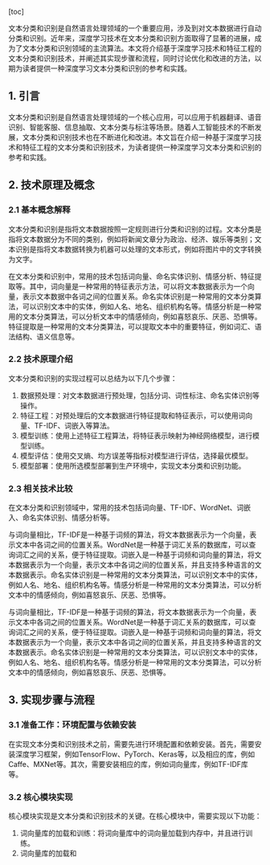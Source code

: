 
[toc]                    
                
                
文本分类和识别是自然语言处理领域的一个重要应用，涉及到对文本数据进行自动分类和识别。近年来，深度学习技术在文本分类和识别方面取得了显著的进展，成为了文本分类和识别领域的主流算法。本文将介绍基于深度学习技术和特征工程的文本分类和识别技术，并阐述其实现步骤和流程，同时讨论优化和改进的方法，以期为读者提供一种深度学习文本分类和识别的参考和实践。

## 1. 引言

文本分类和识别是自然语言处理领域的一个核心应用，可以应用于机器翻译、语音识别、智能客服、信息抽取、文本分类与标注等场景。随着人工智能技术的不断发展，文本分类和识别技术也在不断进化和改进。本文旨在介绍一种基于深度学习技术和特征工程的文本分类和识别技术，为读者提供一种深度学习文本分类和识别的参考和实践。

## 2. 技术原理及概念

### 2.1 基本概念解释

文本分类和识别是指将文本数据按照一定规则进行分类和识别的过程。文本分类是指将文本数据分为不同的类别，例如将新闻文章分为政治、经济、娱乐等类别；文本识别是指将文本数据转换为机器可以处理的文本形式，例如将图片中的文字转换为文字。

在文本分类和识别中，常用的技术包括词向量、命名实体识别、情感分析、特征提取等。其中，词向量是一种常用的特征表示方法，可以将文本数据表示为一个向量，表示文本数据中各词之间的位置关系。命名实体识别是一种常用的文本分类算法，可以识别文本中的实体，例如人名、地名、组织机构名等。情感分析是一种常用的文本分类算法，可以分析文本中的情感倾向，例如喜怒哀乐、厌恶、恐惧等。特征提取是一种常用的文本分类算法，可以提取文本中的重要特征，例如词汇、语法结构、语义信息等。

### 2.2 技术原理介绍

文本分类和识别的实现过程可以总结为以下几个步骤：

1. 数据预处理：对文本数据进行预处理，包括分词、词性标注、命名实体识别等操作。
2. 特征工程：对预处理后的文本数据进行特征提取和特征表示，可以使用词向量、TF-IDF、词嵌入等算法。
3. 模型训练：使用上述特征工程算法，将特征表示映射为神经网络模型，进行模型训练。
4. 模型评估：使用交叉熵、均方误差等指标对模型进行评估，选择最优模型。
5. 模型部署：使用所选模型部署到生产环境中，实现文本分类和识别功能。

### 2.3 相关技术比较

在文本分类和识别领域中，常用的技术包括词向量、TF-IDF、WordNet、词嵌入、命名实体识别、情感分析等。

与词向量相比，TF-IDF是一种基于词频的算法，将文本数据表示为一个向量，表示文本中各词之间的位置关系。WordNet是一种基于词汇关系的数据库，可以查询词汇之间的关系，便于特征提取。词嵌入是一种基于词频和词向量的算法，将文本数据表示为一个向量，表示文本中各词之间的位置关系，并且支持多种语言的文本数据表示。命名实体识别是一种常用的文本分类算法，可以识别文本中的实体，例如人名、地名、组织机构名等。情感分析是一种常用的文本分类算法，可以分析文本中的情感倾向，例如喜怒哀乐、厌恶、恐惧等。

与词向量相比，TF-IDF是一种基于词频的算法，将文本数据表示为一个向量，表示文本中各词之间的位置关系。WordNet是一种基于词汇关系的数据库，可以查询词汇之间的关系，便于特征提取。词嵌入是一种基于词频和词向量的算法，将文本数据表示为一个向量，表示文本中各词之间的位置关系，并且支持多种语言的文本数据表示。命名实体识别是一种常用的文本分类算法，可以识别文本中的实体，例如人名、地名、组织机构名等。情感分析是一种常用的文本分类算法，可以分析文本中的情感倾向，例如喜怒哀乐、厌恶、恐惧等。

## 3. 实现步骤与流程

### 3.1 准备工作：环境配置与依赖安装

在实现文本分类和识别技术之前，需要先进行环境配置和依赖安装。首先，需要安装深度学习框架，例如TensorFlow、PyTorch、Keras等，以及相应的库，例如Caffe、MXNet等。其次，需要安装相应的库，例如词向量库，例如TF-IDF库等。

### 3.2 核心模块实现

核心模块实现是文本分类和识别技术的关键。在核心模块中，需要实现以下功能：

1. 词向量库的加载和训练：将词向量库中的词向量加载到内存中，并且进行训练。
2. 词向量库的加载和

